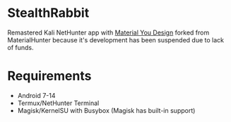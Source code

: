 <h1>StealthRabbit</h1>

Remastered Kali NetHunter app with [Material You Design](https://m3.material.io/) forked from MaterialHunter because it's development has been suspended due to lack of funds.

# Requirements
- Android 7-14
- Termux/NetHunter Terminal
- Magisk/KernelSU with Busybox (Magisk has built-in support)

